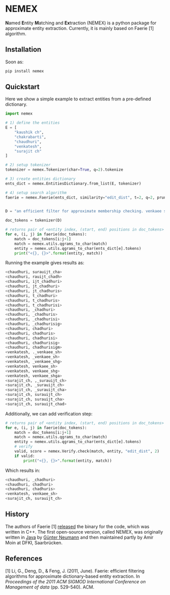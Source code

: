 # NEMEX 
**N**amed **E**ntity **M**atching and **Ex**traction (NEMEX) is a python package for approximate entity extraction. Currently, it is mainly based on Faerie [1] algorithm.

## Installation
Soon as:
```bash
pip install nemex
```

## Quickstart
Here we show a simple example to extract entities from a pre-defined dictionary.
```python
import nemex

# 1) define the entities
E = [
    "kaushik ch",
    "chakrabarti",
    "chaudhuri",
    "venkatesh",
    "surajit ch"
]

# 2) setup tokenizer
tokenizer = nemex.Tokenizer(char=True, q=2).tokenize

# 3) create entities dictionary
ents_dict = nemex.EntitiesDictionary.from_list(E, tokenizer)

# 4) setup search algorithm
faerie = nemex.Faerie(ents_dict, similarity="edit_dist", t=2, q=2, pruner="batch_count")

    
D = "an efficient filter for approximate membership checking. venkaee shga kamunshik kabarati, dong xin, surauijt chadhurisigmod."

doc_tokens = tokenizer(D)

# returns pair of <entity index, (start, end) positions in doc_tokens> 
for e, (i, j) in faerie(doc_tokens):
    match = doc_tokens[i:j+1]
    match = nemex.utils.qgrams_to_char(match)
    entity = nemex.utils.qgrams_to_char(ents_dict[e].tokens)
    print("<{}, {}>".format(entity, match))

```
Running the example gives results as:

```bash
<chaudhuri, surauijt_cha>
<chaudhuri, rauijt_chadh>
<chaudhuri, ijt_chadhuri>
<chaudhuri, jt_chadhuri>
<chaudhuri, jt_chadhuris>
<chaudhuri, t_chadhuri>
<chaudhuri, t_chadhuris>
<chaudhuri, t_chadhurisi>
<chaudhuri, _chadhuri>
<chaudhuri, _chadhuris>
<chaudhuri, _chadhurisi>
<chaudhuri, _chadhurisig>
<chaudhuri, chadhuri>
<chaudhuri, chadhuris>
<chaudhuri, chadhurisi>
<chaudhuri, chadhurisig>
<chaudhuri, chadhurisigm>
<venkatesh, ._venkaee_sh>
<venkatesh, _venkaee_sh>
<venkatesh, _venkaee_shg>
<venkatesh, venkaee_sh>
<venkatesh, venkaee_shg>
<venkatesh, venkaee_shga>
<surajit_ch, ,_surauijt_ch>
<surajit_ch, _surauijt_ch>
<surajit_ch, _surauijt_cha>
<surajit_ch, surauijt_ch>
<surajit_ch, surauijt_cha>
<surajit_ch, surauijt_chad>
```
Additionally, we can add verification step:
```python
# returns pair of <entity index, (start, end) positions in doc_tokens> 
for e, (i, j) in faerie(doc_tokens):
    match = doc_tokens[i:j+1]
    match = nemex.utils.qgrams_to_char(match)
    entity = nemex.utils.qgrams_to_char(ents_dict[e].tokens)
    # verify
    valid, score = nemex.Verify.check(match, entity, "edit_dist", 2)
    if valid:
        print("<{}, {}>".format(entity, match))
```
Which results in:
```bash
<chaudhuri, _chadhuri>
<chaudhuri, chadhuri>
<chaudhuri, chadhuris>
<venkatesh, venkaee_sh>
<surajit_ch, surauijt_ch>
```

## History
The authors of Faerie [1] [released](https://dongdeng.github.io/code/faerie.tar.gz) the binary for the code, which was written in C++. The first open-source version, called NEMEX, was originally written in [Java](https://github.com/gueneumann/nemexa) by [Günter Neumann](https://www.dfki.de/~neumann/) and then maintained partly by Amir Moin at DFKI, Saarbrücken.

## References
[1] Li, G., Deng, D., & Feng, J. (2011, June). Faerie: efficient filtering algorithms for approximate dictionary-based entity extraction. In _Proceedings of the 2011 ACM SIGMOD International Conference on Management of data_ (pp. 529-540). ACM.
